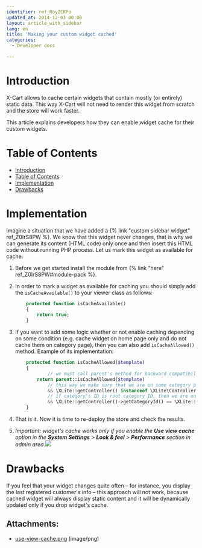 ```yaml
---
identifier: ref_RoyZCKPo
updated_at: 2014-12-03 00:00
layout: article_with_sidebar
lang: en
title: 'Making your custom widget cached'
categories:
  - Developer docs

---
```



# Introduction

X-Cart allows to cache certain widgets that contain mostly (or entirely) static data. This way X-Cart will not need to render this widget from scratch and the store will work faster.

This article explains developers how they can enable widget cache for their custom widgets.

# Table of Contents

*   [Introduction](#introduction)
*   [Table of Contents](#table-of-contents)
*   [Implementation](#implementation)
*   [Drawbacks](#drawbacks)

# Implementation

Imagine a situation that we have added a {% link "custom sidebar widget" ref_Z0IrS8PW %}. We know that this widget never changes, that is why we can generate its content (HTML code) only once and then insert this HTML code without running PHP process. Let us mark this widget as available for cache.

1.  Before we get started install the module from {% link "here" ref_Z0IrS8PW#module-pack %}.
2.  In order to mark a widget as available for caching you should simply add the `isCacheAvailable()` to your viewer class as follows:

    ```php
        protected function isCacheAvailable()
        {
            return true;
        }
    ```

3.  If you want to add some logic whether or not enable caching depending on some condition (e.g. cache widget on home page only and do not cache them on category page), then you can also add `isCacheAllowed()` method. Example of its implementation: 

    ```php
        protected function isCacheAllowed($template)
        {
    			// we must call parent's method for backward compatibility
            return parent::isCacheAllowed($template) 
    			// this way we make sure that we are on some category page. home page is a category page for X-Cart
                && \XLite::getController() instanceof \XLite\Controller\Customer\Category 
    			// if category's ID is root category ID, then we are on home page
                && \XLite::getController()->getCategoryId() == \XLite::getController()->getRootCategoryId();
        }
    ```

4.  That is it. Now it is time to re-deploy the store and check the results.
5.  _Important: widget's cache works only if you enable the **Use view cache** option in the **System Settings** > **Look & feel** > **Performance** section in admin area.![]({{site.baseurl}}/attachments/8225080/8356028.png)_

# Drawbacks

If you feel that your widget changes quite often – for instance, you display the last registered customer's info – this approach will not work, because cached widget will always display static content and it will be dynamically updated only if you drop widget's cache.

## Attachments:

* [use-view-cache.png]({{site.baseurl}}/attachments/8225080/8356028.png) (image/png)
